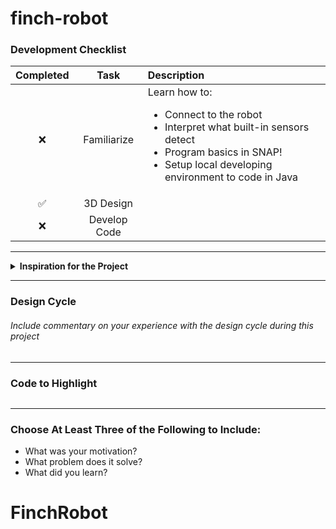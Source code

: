 # finch-robot

### Development Checklist

| Completed | Task         | Description |
|:---------:| :-----------:|:------------|
|    ❌     | Familiarize  | Learn how to: <ul><li>Connect to the robot</li><li>Interpret what built-in sensors detect</li><li>Program basics in SNAP!</li><li>Setup local developing environment to code in Java</li></ul>|
|    ✅     | 3D Design    |             |
|    ❌     | Develop Code |             |

---

<details>
<summary><strong>Inspiration for the Project</strong></summary>


</details>

---

### Design Cycle


###### Include commentary on your experience with the design cycle during this project

---

### Code to Highlight
```java

```

---

### Choose At Least Three of the Following to Include:
- What was your motivation?
- What problem does it solve?
- What did you learn?
# FinchRobot
